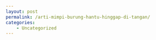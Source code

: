 ```yaml
---
layout: post
permalink: /arti-mimpi-burung-hantu-hinggap-di-tangan/
categories:
    - Uncategorized
---
```


